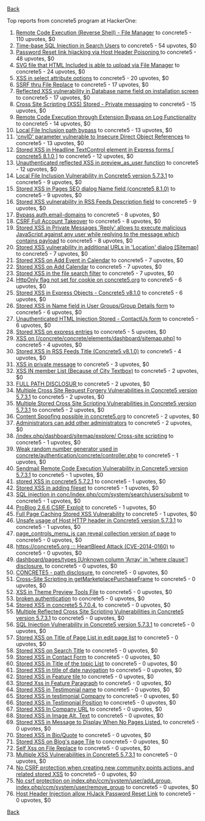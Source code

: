 [Back](../README.md)

Top reports from concrete5 program at HackerOne:

1. [Remote Code Execution (Reverse Shell) - File Manager](https://hackerone.com/reports/768322) to concrete5 - 110 upvotes, $0
2. [Time-base SQL Injection in Search Users](https://hackerone.com/reports/876800) to concrete5 - 54 upvotes, $0
3. [Password Reset link hijacking via Host Header Poisoning ](https://hackerone.com/reports/226659) to concrete5 - 48 upvotes, $0
4. [SVG file that HTML Included is able to upload via File Manager](https://hackerone.com/reports/437863) to concrete5 - 24 upvotes, $0
5. [XSS in select attribute options](https://hackerone.com/reports/753567) to concrete5 - 20 upvotes, $0
6. [SSRF thru File Replace](https://hackerone.com/reports/243865) to concrete5 - 17 upvotes, $0
7. [Reflected XSS vulnerability in Database name field on installation screen](https://hackerone.com/reports/289330) to concrete5 - 17 upvotes, $0
8. [Cross Site Scripting (XSS) Stored - Private messaging](https://hackerone.com/reports/768313) to concrete5 - 15 upvotes, $0
9. [Remote Code Execution through Extension Bypass on Log Functionality](https://hackerone.com/reports/841947) to concrete5 - 14 upvotes, $0
10. [Local File Inclusion path bypass](https://hackerone.com/reports/147570) to concrete5 - 13 upvotes, $0
11. ['cnvID' parameter vulnerable to Insecure Direct Object References](https://hackerone.com/reports/265284) to concrete5 - 13 upvotes, $0
12. [Stored XSS in Headline TextControl element in Express forms [ concrete5 8.1.0 ]](https://hackerone.com/reports/230278) to concrete5 - 12 upvotes, $0
13. [Unauthenticated reflected XSS in preview_as_user function](https://hackerone.com/reports/643442) to concrete5 - 12 upvotes, $0
14. [Local File Inclusion Vulnerability in Concrete5 version 5.7.3.1](https://hackerone.com/reports/59665) to concrete5 - 9 upvotes, $0
15. [Stored XSS in Pages SEO dialog Name field (concrete5 8.1.0)](https://hackerone.com/reports/230029) to concrete5 - 9 upvotes, $0
16. [Stored XSS vulnerability in RSS Feeds Description field](https://hackerone.com/reports/248133) to concrete5 - 9 upvotes, $0
17. [Bypass auth.email-domains](https://hackerone.com/reports/4795) to concrete5 - 8 upvotes, $0
18. [CSRF Full Account Takeover](https://hackerone.com/reports/152052) to concrete5 - 8 upvotes, $0
19. [Stored XSS in Private Messages 'Reply' allows to execute malicious JavaScript against any user while replying to the message which contains payload](https://hackerone.com/reports/247517) to concrete5 - 8 upvotes, $0
20. [Stored XSS vulnerability in additional URLs in 'Location' dialog [Sitemap]](https://hackerone.com/reports/251358) to concrete5 - 7 upvotes, $0
21. [Stored XSS on Add Event in Calendar](https://hackerone.com/reports/300532) to concrete5 - 7 upvotes, $0
22. [Stored XSS on Add Calendar](https://hackerone.com/reports/300571) to concrete5 - 7 upvotes, $0
23. [Stored XSS in the file search filter](https://hackerone.com/reports/873584) to concrete5 - 7 upvotes, $0
24. [HttpOnly flag not set for cookie on concrete5.org](https://hackerone.com/reports/4792) to concrete5 - 6 upvotes, $0
25. [Stored XSS in Express Objects - Concrete5 v8.1.0](https://hackerone.com/reports/221325) to concrete5 - 6 upvotes, $0
26. [Stored XSS in Name field in User Groups/Group Details form](https://hackerone.com/reports/247521) to concrete5 - 6 upvotes, $0
27. [Unauthenticated HTML Injection Stored - ContactUs form](https://hackerone.com/reports/768327) to concrete5 - 6 upvotes, $0
28. [Stored XSS on express entries](https://hackerone.com/reports/873474) to concrete5 - 5 upvotes, $0
29. [XSS on [/concrete/concrete/elements/dashboard/sitemap.php]](https://hackerone.com/reports/6853) to concrete5 - 4 upvotes, $0
30. [Stored XSS in RSS Feeds Title (Concrete5 v8.1.0)](https://hackerone.com/reports/221380) to concrete5 - 4 upvotes, $0
31. [XSS in private message](https://hackerone.com/reports/4826) to concrete5 - 3 upvotes, $0
32. [XSS IN member List (Because of City Textbox)](https://hackerone.com/reports/4839) to concrete5 - 2 upvotes, $0
33. [FULL PATH DISCLOSUR ](https://hackerone.com/reports/7736) to concrete5 - 2 upvotes, $0
34. [Multiple Cross Site Request Forgery Vulnerabilities in Concrete5 version 5.7.3.1](https://hackerone.com/reports/59660) to concrete5 - 2 upvotes, $0
35. [Multiple Stored Cross Site Scripting Vulnerabilities in Concrete5 version 5.7.3.1](https://hackerone.com/reports/59662) to concrete5 - 2 upvotes, $0
36. [Content Spoofing possible in concrete5.org](https://hackerone.com/reports/168078) to concrete5 - 2 upvotes, $0
37. [Administrators can add other administrators](https://hackerone.com/reports/304642) to concrete5 - 2 upvotes, $0
38. [/index.php/dashboard/sitemap/explore/ Cross-site scripting](https://hackerone.com/reports/4808) to concrete5 - 1 upvotes, $0
39. [Weak random number generator used in concrete/authentication/concrete/controller.php](https://hackerone.com/reports/31171) to concrete5 - 1 upvotes, $0
40. [Sendmail Remote Code Execution Vulnerability in Concrete5 version 5.7.3.1](https://hackerone.com/reports/59663) to concrete5 - 1 upvotes, $0
41. [stored XSS in concrete5 5.7.2.1](https://hackerone.com/reports/38890) to concrete5 - 1 upvotes, $0
42. [Stored XSS in adding fileset](https://hackerone.com/reports/42248) to concrete5 - 1 upvotes, $0
43. [SQL injection in conc/index.php/ccm/system/search/users/submit](https://hackerone.com/reports/38778) to concrete5 - 1 upvotes, $0
44. [ProBlog 2.6.6 CSRF Exploit](https://hackerone.com/reports/133847) to concrete5 - 1 upvotes, $0
45. [Full Page Caching Stored XSS Vulnerability](https://hackerone.com/reports/148300) to concrete5 - 1 upvotes, $0
46. [Unsafe usage of Host HTTP header in Concrete5 version 5.7.3.1](https://hackerone.com/reports/59666) to concrete5 - 1 upvotes, $0
47. [page_controls_menu_js can reveal collection version of page](https://hackerone.com/reports/4938) to concrete5 - 0 upvotes, $0
48. [https://concrete5.org ::: HeartBleed Attack (CVE-2014-0160)](https://hackerone.com/reports/6475) to concrete5 - 0 upvotes, $0
49. [dashboard/pages/types [Unknown column 'Array' in 'where clause'] disclosure.](https://hackerone.com/reports/4811) to concrete5 - 0 upvotes, $0
50. [CONCRETE5 - path disclosure.](https://hackerone.com/reports/4931) to concrete5 - 0 upvotes, $0
51. [Cross-Site Scripting in getMarketplacePurchaseFrame](https://hackerone.com/reports/6843) to concrete5 - 0 upvotes, $0
52. [XSS in Theme Preview Tools File](https://hackerone.com/reports/4777) to concrete5 - 0 upvotes, $0
53. [broken authentication](https://hackerone.com/reports/23921) to concrete5 - 0 upvotes, $0
54. [Stored XSS in concrete5 5.7.0.4.](https://hackerone.com/reports/30019) to concrete5 - 0 upvotes, $0
55. [Multiple Reflected Cross Site Scripting Vulnerabilities in Concrete5 version 5.7.3.1](https://hackerone.com/reports/59661) to concrete5 - 0 upvotes, $0
56. [SQL Injection Vulnerability in Concrete5 version 5.7.3.1](https://hackerone.com/reports/59664) to concrete5 - 0 upvotes, $0
57. [Stored XSS on Title of Page List in edit page list](https://hackerone.com/reports/50554) to concrete5 - 0 upvotes, $0
58. [Stored XSS on Search Title](https://hackerone.com/reports/50556) to concrete5 - 0 upvotes, $0
59. [Stored XSS in Contact Form](https://hackerone.com/reports/50564) to concrete5 - 0 upvotes, $0
60. [Stored XSS in Title of the topic List](https://hackerone.com/reports/50626) to concrete5 - 0 upvotes, $0
61. [Stored XSS in title of date navigation](https://hackerone.com/reports/50627) to concrete5 - 0 upvotes, $0
62. [Stored XSS in Feature tile ](https://hackerone.com/reports/50639) to concrete5 - 0 upvotes, $0
63. [Stored Xss in Feature Paragraph](https://hackerone.com/reports/50642) to concrete5 - 0 upvotes, $0
64. [Stored XSS in  Testimonial  name](https://hackerone.com/reports/50644) to concrete5 - 0 upvotes, $0
65. [Stored XSS in testimonial Company](https://hackerone.com/reports/50656) to concrete5 - 0 upvotes, $0
66. [Stored XSS in Testimonial Position](https://hackerone.com/reports/50645) to concrete5 - 0 upvotes, $0
67. [Stored XSS In Company URL](https://hackerone.com/reports/50662) to concrete5 - 0 upvotes, $0
68. [Stored XSS in Image Alt. Text](https://hackerone.com/reports/50782) to concrete5 - 0 upvotes, $0
69. [Stored XSS in Message to Display When No Pages Listed.](https://hackerone.com/reports/50780) to concrete5 - 0 upvotes, $0
70. [Stored XSS in Bio/Quote](https://hackerone.com/reports/50779) to concrete5 - 0 upvotes, $0
71. [Stored XSS on Blog's page Tile](https://hackerone.com/reports/50552) to concrete5 - 0 upvotes, $0
72. [Self Xss on File Replace](https://hackerone.com/reports/50481) to concrete5 - 0 upvotes, $0
73. [Multiple XSS Vulnerabilities in Concrete5 5.7.3.1](https://hackerone.com/reports/62294) to concrete5 - 0 upvotes, $0
74. [No CSRF protection when creating new community points actions, and related stored XSS](https://hackerone.com/reports/65808) to concrete5 - 0 upvotes, $0
75. [No csrf protection on index.php/ccm/system/user/add_group, index.php/ccm/system/user/remove_group](https://hackerone.com/reports/64184) to concrete5 - 0 upvotes, $0
76. [Host Header Injection allow HiJack Password Reset Link](https://hackerone.com/reports/301592) to concrete5 - 0 upvotes, $0


[Back](../README.md)